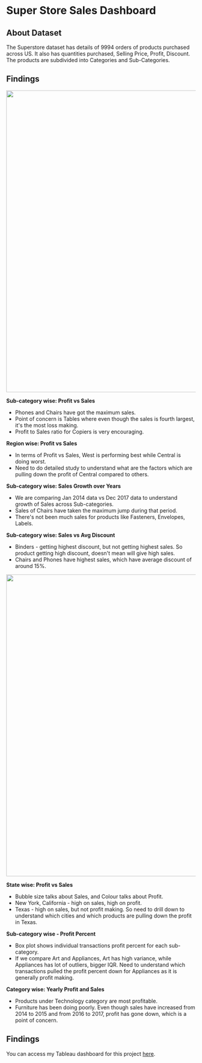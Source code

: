 # Super Store Sales Dashboard

About Dataset
--

The Superstore dataset has details of 9994 orders of products purchased across US. It also has quantities purchased, Selling Price, Profit, Discount. The products are subdivided into Categories and Sub-Categories.

Findings
--

<img src="https://raw.githubusercontent.com/hrisav/tableau-works/main/super-store-sales/images/store1.JPG" width="800">

**Sub-category wise: Profit vs Sales**

* Phones and Chairs have got the maximum sales.
* Point of concern is Tables where even though the sales is fourth largest, it's the most loss making.
* Profit to Sales ratio for Copiers is very encouraging.

**Region wise: Profit vs Sales**

* In terms of Profit vs Sales, West is performing best while Central is doing worst.
* Need to do detailed study to understand what are the factors which are pulling down the profit of Central compared to others.

**Sub-category wise: Sales Growth over Years**

* We are comparing Jan 2014 data vs Dec 2017 data to understand growth of Sales across Sub-categories.
* Sales of Chairs have taken the maximum jump during that period.
* There's not been much sales for products like Fasteners, Envelopes, Labels.

**Sub-category wise: Sales vs Avg Discount**

* Binders - getting highest discount, but not getting highest sales. So product getting high discount, doesn't mean will give high sales.
* Chairs and Phones have highest sales, which have average discount of around 15%.

<img src="https://raw.githubusercontent.com/hrisav/tableau-works/main/super-store-sales/images/store2.JPG" width="800">

**State wise: Profit vs Sales**

* Bubble size talks about Sales, and Colour talks about Profit.
* New York, California - high on sales, high on profit.
* Texas - high on sales, but not profit making. So need to drill down to understand which cities and which products are pulling down the profit in Texas.

**Sub-category wise - Profit Percent**

* Box plot shows individual transactions profit percent for each sub-category.
* If we compare Art and Appliances, Art has high variance, while Appliances has lot of outliers, bigger IQR. Need to understand which transactions pulled the profit percent down for Appliances as it is generally profit making.

**Category wise: Yearly Profit and Sales**

* Products under Technology category are most profitable.
* Furniture has been doing poorly. Even though sales have increased from 2014 to 2015 and from 2016 to 2017, profit has gone down, which is a point of concern.

Findings
--

You can access my Tableau dashboard for this project [here](https://public.tableau.com/profile/hrisav.bhowmick#!/vizhome/SuperStoreSalesDashboard_16179968358020/Dashboard2).
